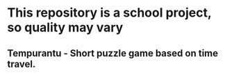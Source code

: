 # This repository is a school project, so quality may vary  
## Tempurantu - Short puzzle game based on time travel.
